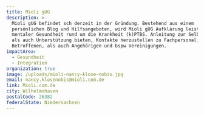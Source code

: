 ```yaml
---
title: Mioli gUG
description: >-
  Mioli gUG befindet sch derzeit in der Gründung. Bestehend aus einem
  persönlichen Blog und Hilfsangeboten, wird Mioli gUG Aufklärung leisten zu
  mentaler Gesundheit rund um die Krankheit (k)PTBS. Anleitung zur Selbsthilfe,
  als auch Unterstützung bieten, Kontakte herzustellen zu Fachpersonal, anderen
  Betroffenen, als auch Angehörigen und bspw Vereinigungen.
impactArea:
  - Gesundheit
  - Integration
organization: true
image: /uploads/mioli-nancy-klose-nobis.jpg
email: nancy.klosenobis@mioli.com.de
link: Mioli.com.de
city: Wilhelmshaven
postalCode: 26382
federalState: Niedersachsen
---
```


